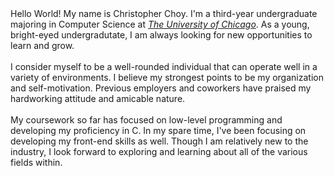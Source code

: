 <br><br>
Hello World! My name is Christopher Choy. I'm a third-year undergraduate majoring in Computer Science at *[The University of Chicago](https://www.uchicago.edu/)*. As a young, bright-eyed undergradutate, I am always looking for new opportunities to learn and grow.  
<br>
I consider myself to be a well-rounded individual that can operate well in a variety of environments. I believe my strongest points to be my organization and self-motivation. Previous employers and coworkers have praised my hardworking attitude and amicable nature.  
<br>
My coursework so far has focused on low-level programming and developing my proficiency in C. In my spare time, I've been focusing on developing my front-end skills as well. Though I am relatively new to the industry, I look forward to exploring and learning about all of the various fields within.
